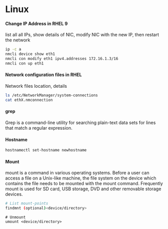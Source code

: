 
# Linux

#### Change IP Address in RHEL 9 
list all all IPs, show details of NIC, modify NIC with the new IP, then restart the network
```bash
ip -c a
nmcli device show eth1
nmcli con modify eth1 ipv4.addresses 172.16.1.3/16
nmcli con up eth1
```
#### Network configuration files in RHEL
Network files location, details
```bash
ls /etc/NetworkManager/system-connections
cat ethX.nmconnection
```

#### grep
Grep is a command-line utility for searching plain-text data sets for lines that match a regular expression. 

#### Hostname 

```bash
hostnamectl set-hostname newhostname
```

#### Mount 
mount is a command in various operating systems. Before a user can access a file on a Unix-like machine, the file system on the device which contains the file needs to be mounted with the mount command. Frequently mount is used for SD card, USB storage, DVD and other removable storage devices. 



```bash
# List mount-points
findmnt (optional)<device/directory>
```
```
# Unmount
umount <device/directory>
```
